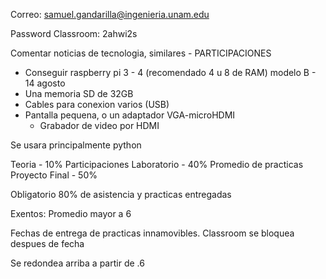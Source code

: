 Correo: samuel.gandarilla@ingenieria.unam.edu

Password Classroom: 2ahwi2s

Comentar noticias de tecnologia, similares - PARTICIPACIONES

- Conseguir raspberry pi 3 - 4 (recomendado 4 u 8 de RAM)  modelo B - 14 agosto
- Una memoria SD de 32GB 
- Cables para conexion varios (USB)
- Pantalla pequena, o un adaptador VGA-microHDMI
	- Grabador de video por HDMI

Se usara principalmente python


Teoria - 10%
	Participaciones
Laboratorio - 40%
	Promedio de practicas
Proyecto Final - 50%


Obligatorio 80% de asistencia y practicas entregadas

Exentos: Promedio mayor a 6

Fechas de entrega de practicas innamovibles. Classroom se bloquea despues de fecha

Se redondea arriba a partir de .6 